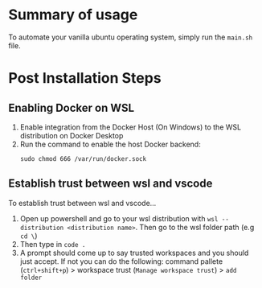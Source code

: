# Summary of usage
To automate your vanilla ubuntu operating system, simply run the `main.sh` file.

# Post Installation Steps
## Enabling Docker on WSL
1. Enable integration from the Docker Host (On Windows) to the WSL distribution on Docker Desktop
2. Run the command to enable the host Docker backend:
   ```
   sudo chmod 666 /var/run/docker.sock
   ```
## Establish trust between wsl and vscode
To establish trust between wsl and vscode...
1. Open up powershell and go to your wsl distribution with `wsl --distribution <distribution name>`. Then go to the wsl folder path (e.g `cd \`)
2. Then type in `code .`
3. A prompt should come up to say trusted workspaces and you should just accept. If not you can do the following: command pallete (`ctrl+shift+p`) > workspace trust (`Manage workspace trust`) > `add folder`
